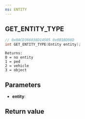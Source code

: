 ```yaml
---
ns: ENTITY
---
```

## GET_ENTITY_TYPE

```c
// 0x8ACD366038D14505 0x0B1BD08D
int GET_ENTITY_TYPE(Entity entity);
```

```
Returns:
0 = no entity
1 = ped
2 = vehicle
3 = object
```

## Parameters
* **entity**: 

## Return value
